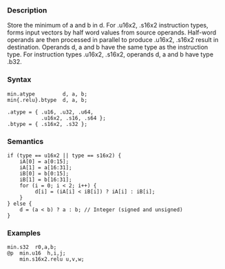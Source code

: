 ### Description

Store the minimum of a and b in d.
For .u16x2, .s16x2 instruction types, forms input vectors by half word values from source
operands. Half-word operands are then processed in parallel to produce .u16x2, .s16x2 result
in destination.
Operands d, a and b have the same type as the instruction type. For instruction types
.u16x2, .s16x2, operands d, a and b have type .b32.

### Syntax

```
min.atype         d, a, b;
min{.relu}.btype  d, a, b;

.atype = { .u16, .u32, .u64,
           .u16x2, .s16, .s64 };
.btype = { .s16x2, .s32 };
```

### Semantics

```
if (type == u16x2 || type == s16x2) {
    iA[0] = a[0:15];
    iA[1] = a[16:31];
    iB[0] = b[0:15];
    iB[1] = b[16:31];
    for (i = 0; i < 2; i++) {
         d[i] = (iA[i] < iB[i]) ? iA[i] : iB[i];
    }
} else {
    d = (a < b) ? a : b; // Integer (signed and unsigned)
}
```

### Examples

```
min.s32  r0,a,b;
@p  min.u16  h,i,j;
    min.s16x2.relu u,v,w;
```

